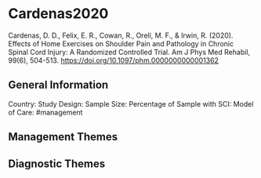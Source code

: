 # Cardenas2020
Cardenas, D. D., Felix, E. R., Cowan, R., Orell, M. F., & Irwin, R. (2020). Effects of Home Exercises on Shoulder Pain and Pathology in Chronic Spinal Cord Injury: A Randomized Controlled Trial. Am J Phys Med Rehabil, 99(6), 504-513. https://doi.org/10.1097/phm.0000000000001362 

## General Information
Country: 
Study Design: 
Sample Size: 
Percentage of Sample with SCI:
Model of Care: #management 

## Management Themes


## Diagnostic Themes
